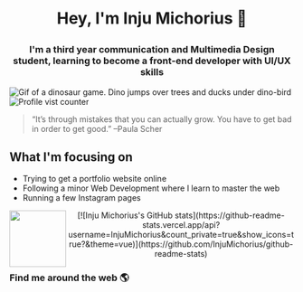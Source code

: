 # <p align="center">Hey, I'm Inju Michorius 👋</p>
### <p align="center">I'm a third year communication and Multimedia Design student, learning to become a front-end developer with UI/UX skills</p>

![Gif of a dinosaur game. Dino jumps over trees and ducks under dino-bird](https://github.com/InjuMichorius/InjuMichorius/blob/main/dinoGameREADMECover.gif)
![Profile vist counter](https://komarev.com/ghpvc/?username=InjuMichorius)

> “It’s through mistakes that you can actually grow. You have to get bad in order to get good.” –Paula Scher

## What I'm focusing on
* Trying to get a portfolio website online
* Following a minor Web Development where I learn to master the web
* Running a few Instagram pages

<img align="left" width="100" height="100" src="https://github-readme-stats.vercel.app/api?username=InjuMichorius&count_private=true&show_icons=true?&theme=vue)](https://github.com/InjuMichorius/github-readme-stats)">
<div align="center">[![Inju Michorius's GitHub stats](https://github-readme-stats.vercel.app/api?username=InjuMichorius&count_private=true&show_icons=true?&theme=vue)](https://github.com/InjuMichorius/github-readme-stats)</div>

### Find me around the web 🌎
